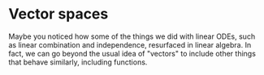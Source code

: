# Vector spaces

Maybe you noticed how some of the things we did with linear ODEs, such as linear combination and independence, resurfaced in linear algebra. In fact, we can go beyond the usual idea of "vectors" to include other things that behave similarly, including functions.
